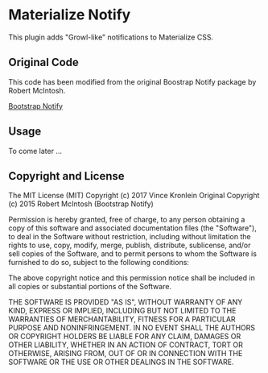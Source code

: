 # Materialize Notify
This plugin adds "Growl-like" notifications to Materialize CSS.

## Original Code
This code has been modified from the original Boostrap Notify package by Robert McIntosh.

[Bootstrap Notify](https://github.com/mouse0270/bootstrap-notify)

## Usage
To come later ... 

## Copyright and License
The MIT License (MIT)
Copyright (c) 2017 Vince Kronlein
Original Copyright (c) 2015 Robert McIntosh (Bootstrap Notify)

Permission is hereby granted, free of charge, to any person obtaining a copy of
this software and associated documentation files (the "Software"), to deal in
the Software without restriction, including without limitation the rights to
use, copy, modify, merge, publish, distribute, sublicense, and/or sell copies of
the Software, and to permit persons to whom the Software is furnished to do so,
subject to the following conditions:

The above copyright notice and this permission notice shall be included in all
copies or substantial portions of the Software.

THE SOFTWARE IS PROVIDED "AS IS", WITHOUT WARRANTY OF ANY KIND, EXPRESS OR
IMPLIED, INCLUDING BUT NOT LIMITED TO THE WARRANTIES OF MERCHANTABILITY, FITNESS
FOR A PARTICULAR PURPOSE AND NONINFRINGEMENT. IN NO EVENT SHALL THE AUTHORS OR
COPYRIGHT HOLDERS BE LIABLE FOR ANY CLAIM, DAMAGES OR OTHER LIABILITY, WHETHER
IN AN ACTION OF CONTRACT, TORT OR OTHERWISE, ARISING FROM, OUT OF OR IN
CONNECTION WITH THE SOFTWARE OR THE USE OR OTHER DEALINGS IN THE SOFTWARE.
